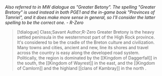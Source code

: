 *Also referred to in MW dialogue as "Greater Betony". The spelling "Greater Bretony" is used instead in both PGE1 and the in-game book "Provinces of Tamriel", and it does make more sense in general, so I'll consider the latter spelling to be the correct one. - R-Zero*

>[!dialogue] Class;Savant Author;R-Zero
>Greater Bretony is the heavy settled peninsula in the westernmost part of the High Rock province. It's considered to be the cradle of the Breton culture and civilization. Many towns and cities, ancient and new, line its shores and travel across the country is easy along the developed road system. Politically, the region is dominated by the [[Kingdom of Daggerfall]] in the south, the [[Kingdom of Wayrest]] in the east, and the [[Kingdom of Camlorn]] and the highland [[clans of Kambray]] in the north .